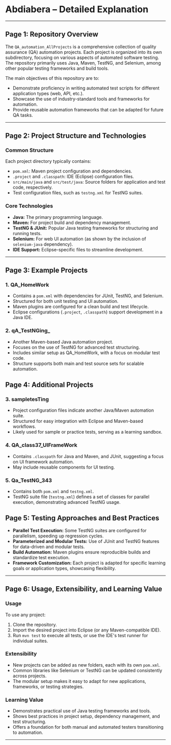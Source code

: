 # Abdiabera – Detailed Explanation

---

## Page 1: Repository Overview

The `QA_automation_AllProjects` is a comprehensive collection of quality assurance (QA) automation projects. Each project is organized into its own subdirectory, focusing on various aspects of automated software testing. The repository primarily uses Java, Maven, TestNG, and Selenium, among other popular testing frameworks and build tools.

The main objectives of this repository are to:
- Demonstrate proficiency in writing automated test scripts for different application types (web, API, etc.).
- Showcase the use of industry-standard tools and frameworks for automation.
- Provide reusable automation frameworks that can be adapted for future QA tasks.

---

## Page 2: Project Structure and Technologies

### Common Structure

Each project directory typically contains:
- `pom.xml`: Maven project configuration and dependencies.
- `.project` and `.classpath`: IDE (Eclipse) configuration files.
- `src/main/java` and `src/test/java`: Source folders for application and test code, respectively.
- Test configuration files, such as `testng.xml` for TestNG suites.

### Core Technologies

- **Java:** The primary programming language.
- **Maven:** For project build and dependency management.
- **TestNG & JUnit:** Popular Java testing frameworks for structuring and running tests.
- **Selenium:** For web UI automation (as shown by the inclusion of `selenium-java` dependency).
- **IDE Support:** Eclipse-specific files to streamline development.

---

## Page 3: Example Projects

### 1. QA_HomeWork

- Contains a `pom.xml` with dependencies for JUnit, TestNG, and Selenium.
- Structured for both unit testing and UI automation.
- Maven plugins are configured for a clean build and test lifecycle.
- Eclipse configurations (`.project`, `.classpath`) support development in a Java IDE.


### 2. qA_TestNGing_

- Another Maven-based Java automation project.
- Focuses on the use of TestNG for advanced test structuring.
- Includes similar setup as QA_HomeWork, with a focus on modular test code.
- Structure supports both main and test source sets for scalable automation.


## Page 4: Additional Projects

### 3. sampletesTing

- Project configuration files indicate another Java/Maven automation suite.
- Structured for easy integration with Eclipse and Maven-based workflows.
- Likely used for sample or practice tests, serving as a learning sandbox.

### 4. QA_class37_UIFrameWork

- Contains `.classpath` for Java and Maven, and JUnit, suggesting a focus on UI framework automation.
- May include reusable components for UI testing.

### 5. Qa_TestNG_343

- Contains both `pom.xml` and `testng.xml`.
- TestNG suite file (`testng.xml`) defines a set of classes for parallel execution, demonstrating advanced TestNG usage.



## Page 5: Testing Approaches and Best Practices

- **Parallel Test Execution:** Some TestNG suites are configured for parallelism, speeding up regression cycles.
- **Parameterized and Modular Tests:** Use of JUnit and TestNG features for data-driven and modular tests.
- **Build Automation:** Maven plugins ensure reproducible builds and standardize test execution.
- **Framework Customization:** Each project is adapted for specific learning goals or application types, showcasing flexibility.

---

## Page 6: Usage, Extensibility, and Learning Value

### Usage

To use any project:
1. Clone the repository.
2. Import the desired project into Eclipse (or any Maven-compatible IDE).
3. Run `mvn test` to execute all tests, or use the IDE's test runner for individual suites.

### Extensibility

- New projects can be added as new folders, each with its own `pom.xml`.
- Common libraries like Selenium or TestNG can be updated consistently across projects.
- The modular setup makes it easy to adapt for new applications, frameworks, or testing strategies.

### Learning Value

- Demonstrates practical use of Java testing frameworks and tools.
- Shows best practices in project setup, dependency management, and test structuring.
- Offers a foundation for both manual and automated testers transitioning to automation.

---

